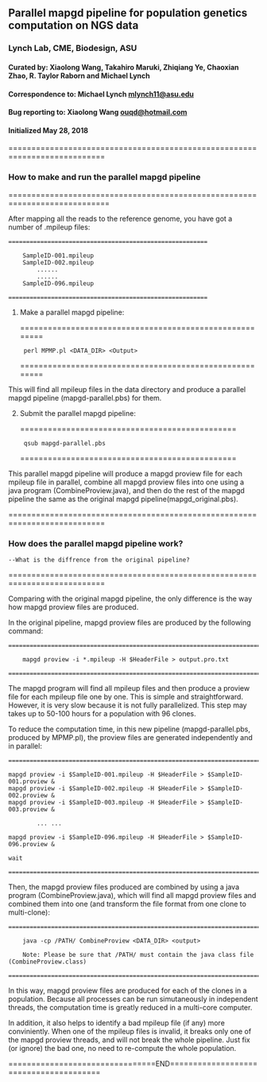 ## Parallel mapgd pipeline for population genetics computation on NGS data
### Lynch Lab, CME, Biodesign, ASU 
#### Curated by: Xiaolong Wang, Takahiro Maruki, Zhiqiang Ye, Chaoxian Zhao, R. Taylor Raborn and Michael Lynch
#### Correspondence to: Michael Lynch <mlynch11@asu.edu>
#### Bug reporting to: Xiaolong Wang <ouqd@hotmail.com>
#### Initialized May 28, 2018

===========================================================================
### How to make and run the parallel mapgd pipeline  
============================================================================			
		
After mapping all the reads to the reference genome, you have got a number of .mpileup files: 

	========================================================
	
		SampleID-001.mpileup
		SampleID-002.mpileup
			......
			......
		SampleID-096.mpileup
		
	========================================================

1. Make a parallel mapgd pipeline: 

	========================================================
	
		perl MPMP.pl <DATA_DIR> <Output>
		
	========================================================
	
This will find all mpileup files in the data directory and produce a parallel mapgd pipeline (mapgd-parallel.pbs) for them.

2. Submit the parallel mapgd pipeline:

	===============================================

		qsub mapgd-parallel.pbs
		
	===============================================
	
This parallel mapgd pipeline will produce a mapgd proview file for each mpileup file in parallel, combine all mapgd proview files into one using a java program (CombineProview.java), and then do the rest of the mapgd pipeline the same as the original mapgd pipeline(mapgd_original.pbs).

===========================================================================
### How does the parallel mapgd pipeline work? 
	--What is the diffrence from the original pipeline?
===========================================================================

Comparing with the original mapgd pipeline, the only difference is the way how mapgd proview files are produced.

In the original pipeline, mapgd proview files are produced by the following command:

	=========================================================================
 
		mapgd proview -i *.mpileup -H $HeaderFile > output.pro.txt 
		
 	=========================================================================

The mapgd program will find all mpileup files and then produce a proview file for each mpileup file one by one. This is simple and straightforward. However, it is very slow because it is not fully parallelized. This step may takes up to 50-100 hours for a population with 96 clones. 

To reduce the computation time, in this new pipeline (mapgd-parallel.pbs, produced by MPMP.pl), the proview files are generated independently and in parallel:
 
	====================================================================================
	
	mapgd proview -i $SampleID-001.mpileup -H $HeaderFile > $SampleID-001.proview &
	mapgd proview -i $SampleID-002.mpileup -H $HeaderFile > $SampleID-002.proview &
	mapgd proview -i $SampleID-003.mpileup -H $HeaderFile > $SampleID-003.proview &
	
			... ...
			
	mapgd proview -i $SampleID-096.mpileup -H $HeaderFile > $SampleID-096.proview &
	
	wait
	
	=====================================================================================

Then, the mapgd proview files produced are combined by using a java program (CombineProview.java), which will find all mapgd proview files and combined them into one (and transform the file format from one clone to multi-clone):

	=========================================================================================================
	
		java -cp /PATH/ CombineProview <DATA_DIR> <output>
		
		Note: Please be sure that /PATH/ must contain the java class file (CombineProview.class)
		
	=========================================================================================================
	
In this way, mapgd proview files are produced for each of the clones in a population. Because all processes can be run simutaneously in independent threads, the computation time is greatly reduced in a multi-core computer.

In addition, it also helps to identify a bad mpileup file (if any) more conviniently. When one of the mpileup files is invalid, it breaks only one of the mapgd proview threads, and will not break the whole pipeline. Just fix (or ignore) the bad one, no need to re-compute the whole population.
	
================================END=======================================
